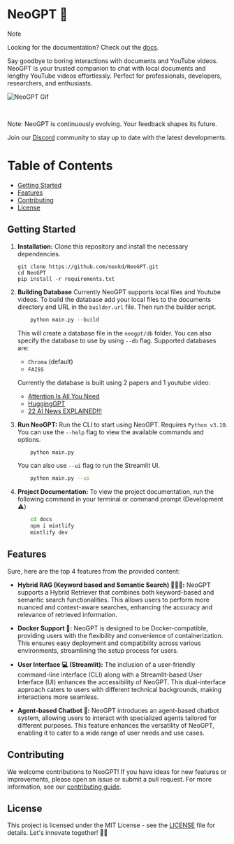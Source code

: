 # NeoGPT 🚀

> [!NOTE]
> Looking for the documentation? Check out the [docs](https://neokd.github.io/NeoGPT/).

Say goodbye to boring interactions with documents and YouTube videos. NeoGPT is your trusted companion to chat with local documents and lengthy YouTube videos effortlessly. Perfect for professionals, developers, researchers, and enthusiasts.

![NeoGPT Gif](https://github.com/neokd/NeoGPT/assets/71772185/82d5c63d-81b5-4b45-95d4-53641016bfdc)


<br/>

Note: NeoGPT is continuously evolving. Your feedback shapes its future.

Join our [Discord](https://discord.gg/qNqjsGuCTG) community to stay up to date with the latest developments.

# Table of Contents
- [Getting Started](#getting-started)
- [Features](#features)
- [Contributing](#contributing)
- [License](#license)

## Getting Started

1. **Installation:** Clone this repository and install the necessary dependencies.

   ```
   git clone https://github.com/neokd/NeoGPT.git
   cd NeoGPT
   pip install -r requirements.txt
    ```
2. **Building Database** Currently NeoGPT supports local files and Youtube videos. To build the database add your local files to the documents directory and URL in the `builder.url` file. Then run the builder script.

    ```python
        python main.py --build
    ```
    This will create a database file in the `neogpt/db` folder. You can also specify the database to use by using `--db` flag.
    Supported databases are:
    - `Chroma` (default)
    - `FAISS`

    Currently the database is built using 2 papers and 1 youtube video:
    - [Attention Is All You Need](https://arxiv.org/pdf/1706.03762.pdf)
    - [HuggingGPT](https://arxiv.org/pdf/2303.17580.pdf)
    - [22 AI News EXPLAINED!!!](https://www.youtube.com/watch?v=BPknz-hCnec)


3. **Run NeoGPT:** Run the CLI to start using NeoGPT. Requires `Python v3.10`. You can use the `--help` flag to view the available commands and options.
    ```bash
        python main.py
    ```
    You can also use `--ui` flag to run the Streamlit UI.
    ```bash
        python main.py --ui
    ```

4. **Project Documentation:**
    To view the project documentation, run the following command in your terminal or command prompt (Development ⚠️)
    ```bash
        cd docs
        npm i mintlify
        mintlify dev
    ```

## Features

Sure, here are the top 4 features from the provided content:

- **Hybrid RAG (Keyword based and Semantic Search) 🕵️‍♂️📂:**
   NeoGPT supports a Hybrid Retriever that combines both keyword-based and semantic search functionalities. This allows users to perform more nuanced and context-aware searches, enhancing the accuracy and relevance of retrieved information.

- **Docker Support 🐳:**
   NeoGPT is designed to be Docker-compatible, providing users with the flexibility and convenience of containerization. This ensures easy deployment and compatibility across various environments, streamlining the setup process for users.

- **User Interface 💻 (Streamlit):**
   The inclusion of a user-friendly command-line interface (CLI) along with a Streamlit-based User Interface (UI) enhances the accessibility of NeoGPT. This dual-interface approach caters to users with different technical backgrounds, making interactions more seamless.

- **Agent-based Chatbot 🤖:**
   NeoGPT introduces an agent-based chatbot system, allowing users to interact with specialized agents tailored for different purposes. This feature enhances the versatility of NeoGPT, enabling it to cater to a wide range of user needs and use cases.



## Contributing
We welcome contributions to NeoGPT! If you have ideas for new features or improvements, please open an issue or submit a pull request. For more information, see our [contributing guide](CONTRIBUTING.md).

## License
This project is licensed under the MIT License - see the [LICENSE](LICENSE) file for details. Let's innovate together! 🤖✨
